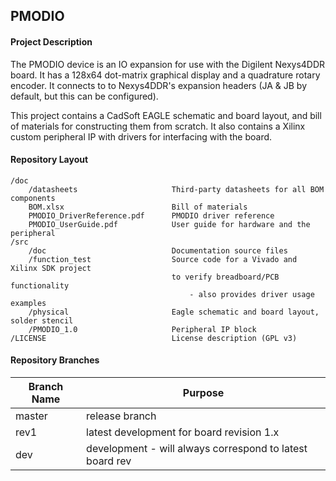 ## PMODIO

#### Project Description
The PMODIO device is an IO expansion for use with the Digilent Nexys4DDR board. It has a 128x64 dot-matrix graphical display and a quadrature rotary encoder. It connects to to Nexys4DDR's expansion headers (JA & JB by default, but this can be configured).

This project contains a CadSoft EAGLE schematic and board layout, and bill of materials for constructing them from scratch. It also contains a Xilinx custom peripheral IP with drivers for interfacing with the board.

#### Repository Layout

	/doc
    	/datasheets						Third-party datasheets for all BOM components
        BOM.xlsx						Bill of materials
        PMODIO_DriverReference.pdf		PMODIO driver reference
        PMODIO_UserGuide.pdf			User guide for hardware and the peripheral
    /src
    	/doc							Documentation source files
        /function_test					Source code for a Vivado and Xilinx SDK project 
        								to verify breadboard/PCB functionality
                                        	- also provides driver usage examples
        /physical						Eagle schematic and board layout, solder stencil
        /PMODIO_1.0						Peripheral IP block
    /LICENSE							License description (GPL v3)
        
#### Repository Branches
 
| Branch Name 	|	Purpose 												|
|---------------|-----------------------------------------------------------|
| master	  	| release branch 											|
| rev1			| latest development for board revision 1.x					|
| dev			| development - will always correspond to latest board rev	|

